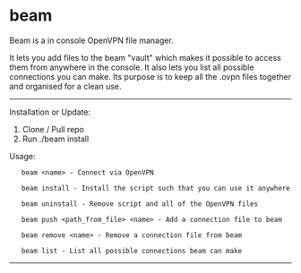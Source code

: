 # beam
Beam is a in console OpenVPN file manager.

It lets you add files to the beam "vault" which makes it possible to access them from anywhere in the console. It also lets you list all possible connections you can make. Its purpose is to keep all the .ovpn files together and organised for a clean use.

---

Installation or Update:

1. Clone / Pull repo
2. Run ./beam install

Usage:

       beam <name> - Connect via OpenVPN
  
       beam install - Install the script such that you can use it anywhere
       
       beam uninstall - Remove script and all of the OpenVPN files
       
       beam push <path_from_file> <name> - Add a connection file to beam

       beam remove <name> - Remove a connection file from beam
       
       beam list - List all possible connections beam can make

---

